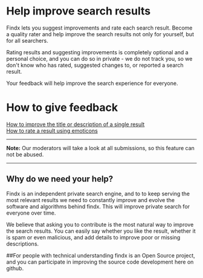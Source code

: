 # Help improve search results

Findx lets you suggest improvements and rate each search result. Become a quality rater and help improve the search results not only for yourself, but for all searchers.

Rating results and suggesting improvements is completely optional and a personal choice, and you can do so in private - we do not track you, so we don't know who has rated, suggested changes to, or reported a search result. 

Your feedback will help improve the search experience for everyone.

# How to give feedback

[How to improve the title or description of a single result ](https://help.findx.com/en/improvesearch/improve-result)  
[How to rate a result using emoticons](https://help.findx.com/en/improvesearch/rate-result)

---

**Note:** Our moderators will take a look at all submissions, so this feature can not be abused.  

---

## Why do we need your help?
Findx is an independent private search engine, and to to keep serving the most relevant results we need to constantly improve and evolve the software and algorithms behind findx. This will improve private search for everyone over time.

We believe that asking you to contribute is the most natural way to improve the search results. You can easily say whether you like the result, whether it is spam or even malicious, and add details to improve poor or missing descriptions.

##For people with technical understanding
findx is an Open Source project, and you can participate in improving the source code development here on github.
